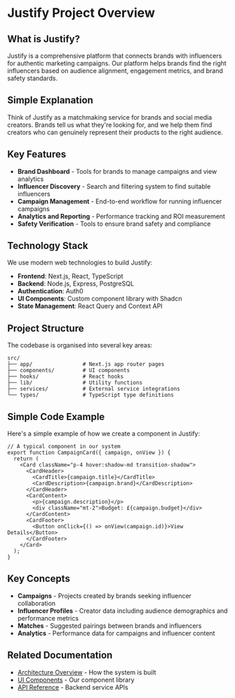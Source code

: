 # Justify Project Overview

## What is Justify?

Justify is a comprehensive platform that connects brands with influencers for authentic marketing campaigns. Our platform helps brands find the right influencers based on audience alignment, engagement metrics, and brand safety standards.

## Simple Explanation

Think of Justify as a matchmaking service for brands and social media creators. Brands tell us what they're looking for, and we help them find creators who can genuinely represent their products to the right audience.

## Key Features

- **Brand Dashboard** - Tools for brands to manage campaigns and view analytics
- **Influencer Discovery** - Search and filtering system to find suitable influencers
- **Campaign Management** - End-to-end workflow for running influencer campaigns
- **Analytics and Reporting** - Performance tracking and ROI measurement
- **Safety Verification** - Tools to ensure brand safety and compliance

## Technology Stack

We use modern web technologies to build Justify:

- **Frontend**: Next.js, React, TypeScript
- **Backend**: Node.js, Express, PostgreSQL
- **Authentication**: Auth0
- **UI Components**: Custom component library with Shadcn
- **State Management**: React Query and Context API

## Project Structure

The codebase is organised into several key areas:

```
src/
├── app/                # Next.js app router pages
├── components/         # UI components
├── hooks/              # React hooks
├── lib/                # Utility functions
├── services/           # External service integrations
└── types/              # TypeScript type definitions
```

## Simple Code Example

Here's a simple example of how we create a component in Justify:

```tsx
// A typical component in our system
export function CampaignCard({ campaign, onView }) {
  return (
    <Card className="p-4 hover:shadow-md transition-shadow">
      <CardHeader>
        <CardTitle>{campaign.title}</CardTitle>
        <CardDescription>{campaign.brand}</CardDescription>
      </CardHeader>
      <CardContent>
        <p>{campaign.description}</p>
        <div className="mt-2">Budget: £{campaign.budget}</div>
      </CardContent>
      <CardFooter>
        <Button onClick={() => onView(campaign.id)}>View Details</Button>
      </CardFooter>
    </Card>
  );
}
```

## Key Concepts

- **Campaigns** - Projects created by brands seeking influencer collaboration
- **Influencer Profiles** - Creator data including audience demographics and performance metrics
- **Matches** - Suggested pairings between brands and influencers
- **Analytics** - Performance data for campaigns and influencer content

## Related Documentation

- [Architecture Overview](../architecture/README.md) - How the system is built
- [UI Components](../reference/ui/README.md) - Our component library
- [API Reference](../reference/api/README.md) - Backend service APIs
